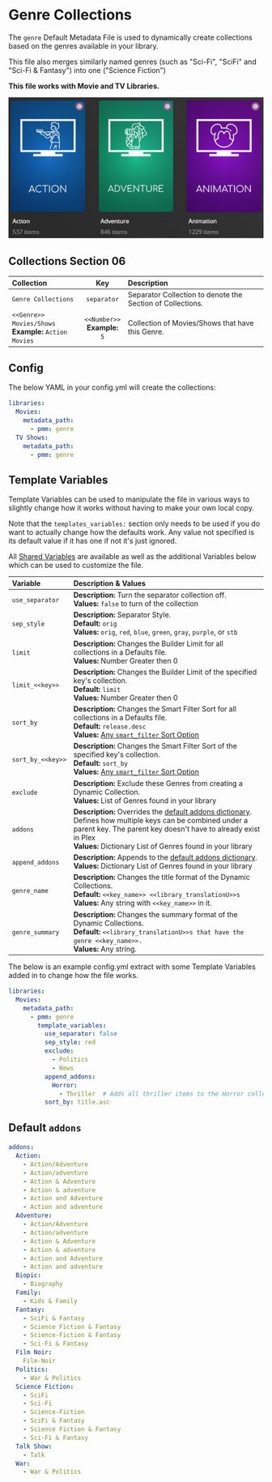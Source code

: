 # Genre Collections

The `genre` Default Metadata File is used to dynamically create collections based on the genres available in your library.

This file also merges similarly named genres (such as "Sci-Fi", "SciFi" and "Sci-Fi & Fantasy") into one ("Science Fiction")

**This file works with Movie and TV Libraries.**

![](../images/genre.png)

## Collections Section 06

| Collection                                               |               Key                | Description                                                |
|:---------------------------------------------------------|:--------------------------------:|:-----------------------------------------------------------|
| `Genre Collections`                                      |           `separator`            | Separator Collection to denote the Section of Collections. |
| `<<Genre>> Movies/Shows`<br>**Example:** `Action Movies` | `<<Number>>`<br>**Example:** `5` | Collection of Movies/Shows that have this Genre.           |

## Config

The below YAML in your config.yml will create the collections:

```yaml
libraries:
  Movies:
    metadata_path:
      - pmm: genre
  TV Shows:
    metadata_path:
      - pmm: genre
```

## Template Variables

Template Variables can be used to manipulate the file in various ways to slightly change how it works without having to make your own local copy.

Note that the `templates_variables:` section only needs to be used if you do want to actually change how the defaults work. Any value not specified is its default value if it has one if not it's just ignored.

All [Shared Variables](../variables) are available as well as the additional Variables below which can be used to customize the file.

| Variable          | Description & Values                                                                                                                                                                                                                                           |
|:------------------|:---------------------------------------------------------------------------------------------------------------------------------------------------------------------------------------------------------------------------------------------------------------|
| `use_separator`   | **Description:** Turn the separator collection off.<br>**Values:** `false` to turn of the collection                                                                                                                                                           |
| `sep_style`       | **Description:** Separator Style.<br>**Default:** `orig`<br>**Values:** `orig`, `red`, `blue`, `green`, `gray`, `purple`, or `stb`                                                                                                                             |
| `limit`           | **Description:** Changes the Builder Limit for all collections in a Defaults file.<br>**Values:** Number Greater then 0                                                                                                                                        |
| `limit_<<key>>`   | **Description:** Changes the Builder Limit of the specified key's collection.<br>**Default:** `limit`<br>**Values:** Number Greater then 0                                                                                                                     |
| `sort_by`         | **Description:** Changes the Smart Filter Sort for all collections in a Defaults file.<br>**Default:** `release.desc`<br>**Values:** [Any `smart_filter` Sort Option](../../metadata/builders/smart.md#sort-options)                                           |
| `sort_by_<<key>>` | **Description:** Changes the Smart Filter Sort of the specified key's collection.<br>**Default:** `sort_by`<br>**Values:** [Any `smart_filter` Sort Option](../../metadata/builders/smart.md#sort-options)                                                     |
| `exclude`         | **Description:** Exclude these Genres from creating a Dynamic Collection.<br>**Values:** List of Genres found in your library                                                                                                                                  |
| `addons`          | **Description:** Overrides the [default addons dictionary](#default-addons). Defines how multiple keys can be combined under a parent key. The parent key doesn't have to already exist in Plex<br>**Values:** Dictionary List of Genres found in your library |
| `append_addons`   | **Description:** Appends to the [default addons dictionary](#default-addons).<br>**Values:** Dictionary List of Genres found in your library                                                                                                                   |
| `genre_name`      | **Description:** Changes the title format of the Dynamic Collections.<br>**Default:** `<<key_name>> <<library_translationU>>s`<br>**Values:** Any string with `<<key_name>>` in it.                                                                            |
| `genre_summary`   | **Description:** Changes the summary format of the Dynamic Collections.<br>**Default:** `<<library_translationU>>s that have the genre <<key_name>>.`<br>**Values:** Any string.                                                                               |

The below is an example config.yml extract with some Template Variables added in to change how the file works.

```yaml
libraries:
  Movies:
    metadata_path:
      - pmm: genre
        template_variables:
          use_separator: false
          sep_style: red
          exclude:
            - Politics
            - News
          append_addons:
            Horror:
              - Thriller  # Adds all thriller items to the Horror collection
          sort_by: title.asc
```

## Default `addons`

```yaml
addons:
  Action:
    - Action/Adventure
    - Action/adventure
    - Action & Adventure
    - Action & adventure
    - Action and Adventure
    - Action and adventure
  Adventure:
    - Action/Adventure
    - Action/adventure
    - Action & Adventure
    - Action & adventure
    - Action and Adventure
    - Action and adventure
  Biopic:
    - Biography
  Family:
    - Kids & Family
  Fantasy:
    - SciFi & Fantasy
    - Science Fiction & Fantasy
    - Science-Fiction & Fantasy
    - Sci-Fi & Fantasy
  Film Noir:
    Film-Noir
  Politics:
    - War & Politics
  Science Fiction:
    - SciFi
    - Sci-Fi
    - Science-Fiction
    - SciFi & Fantasy
    - Science Fiction & Fantasy
    - Sci-Fi & Fantasy
  Talk Show:
    - Talk
  War:
    - War & Politics
```